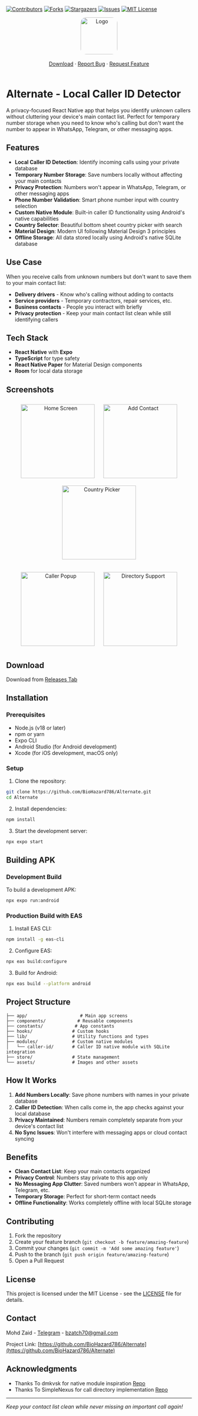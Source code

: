 [![Contributors][contributors-shield]][contributors-url]
[![Forks][forks-shield]][forks-url]
[![Stargazers][stars-shield]][stars-url]
[![Issues][issues-shield]][issues-url]
[![MIT License][license-shield]][license-url]

<div align="center">
<a href="https://github.com/BioHazard786/Alternate">
    <img src="assets/icon/ios-tinted.png" alt="Logo" width="100" height="100" style="border-radius:15px">
</a>
<br />
<br />
<a href=https://github.com/BioHazard786/Alternate/releases">Download</a>
    ·
    <a href="https://github.com/BioHazard786/Alternate/issues">Report Bug</a>
    ·
    <a href="https://github.com/BioHazard786/Alternate/issues">Request Feature</a>
    <br />
    <br />
</div>

# Alternate - Local Caller ID Detector

A privacy-focused React Native app that helps you identify unknown callers without cluttering your device's main contact list. Perfect for temporary number storage when you need to know who's calling but don't want the number to appear in WhatsApp, Telegram, or other messaging apps.

## Features

- **Local Caller ID Detection**: Identify incoming calls using your private database
- **Temporary Number Storage**: Save numbers locally without affecting your main contacts
- **Privacy Protection**: Numbers won't appear in WhatsApp, Telegram, or other messaging apps
- **Phone Number Validation**: Smart phone number input with country selection
- **Custom Native Module**: Built-in caller ID functionality using Android's native capabilities
- **Country Selector**: Beautiful bottom sheet country picker with search
- **Material Design**: Modern UI following Material Design 3 principles
- **Offline Storage**: All data stored locally using Android's native SQLite database

## Use Case

When you receive calls from unknown numbers but don't want to save them to your main contact list:

- **Delivery drivers** - Know who's calling without adding to contacts
- **Service providers** - Temporary contractors, repair services, etc.
- **Business contacts** - People you interact with briefly
- **Privacy protection** - Keep your main contact list clean while still identifying callers

## Tech Stack

- **React Native** with **Expo**
- **TypeScript** for type safety
- **React Native Paper** for Material Design components
- **Room** for local data storage

## Screenshots

<p align="center">
  <img src="./mockups/image1.png" alt="Home Screen" width="200" style="margin:10px;" />
  <img src="./mockups/image2.png" alt="Add Contact" width="200" style="margin:10px;" />
  <img src="./mockups/image3.png" alt="Country Picker" width="200" style="margin:10px;" />
</p>
<p align="center">
  <img src="./mockups/image4.png" alt="Caller Popup" width="200" style="margin:10px;" />
  <img src="./mockups/image5.png" alt="Directory Support" width="200" style="margin:10px;" />
</p>

## Download

Download from [Releases Tab](https://github.com/BioHazard786/Alternate/releases)

## Installation

### Prerequisites

- Node.js (v18 or later)
- npm or yarn
- Expo CLI
- Android Studio (for Android development)
- Xcode (for iOS development, macOS only)

### Setup

1. Clone the repository:

```bash
git clone https://github.com/BioHazard786/Alternate.git
cd Alternate
```

2. Install dependencies:

```bash
npm install
```

3. Start the development server:

```bash
npx expo start
```

## Building APK

### Development Build

To build a development APK:

```bash
npx expo run:android
```

### Production Build with EAS

1. Install EAS CLI:

```bash
npm install -g eas-cli
```

2. Configure EAS:

```bash
npx eas build:configure
```

3. Build for Android:

```bash
npx eas build --platform android
```

## Project Structure

```
├── app/                    # Main app screens
├── components/            # Reusable components
├── constants/            # App constants
├── hooks/               # Custom hooks
├── lib/                 # Utility functions and types
├── modules/             # Custom native modules
│   └── caller-id/       # Caller ID native module with SQLite integration
├── store/               # State management
└── assets/              # Images and other assets
```

## How It Works

1. **Add Numbers Locally**: Save phone numbers with names in your private database
2. **Caller ID Detection**: When calls come in, the app checks against your local database
3. **Privacy Maintained**: Numbers remain completely separate from your device's contact list
4. **No Sync Issues**: Won't interfere with messaging apps or cloud contact syncing

## Benefits

- **Clean Contact List**: Keep your main contacts organized
- **Privacy Control**: Numbers stay private to this app only
- **No Messaging App Clutter**: Saved numbers won't appear in WhatsApp, Telegram, etc.
- **Temporary Storage**: Perfect for short-term contact needs
- **Offline Functionality**: Works completely offline with local SQLite storage

## Contributing

1. Fork the repository
2. Create your feature branch (`git checkout -b feature/amazing-feature`)
3. Commit your changes (`git commit -m 'Add some amazing feature'`)
4. Push to the branch (`git push origin feature/amazing-feature`)
5. Open a Pull Request

## License

This project is licensed under the MIT License - see the [LICENSE](LICENSE) file for details.

## Contact

Mohd Zaid - [Telegram](https://t.me/LuLu786) - bzatch70@gmail.com

Project Link: [https://github.com/BioHazard786/Alternate](https://github.com/BioHazard786/Alternate)

## Acknowledgments

- Thanks To dmkvsk for native module inspiration [Repo](https://github.com/dmkvsk/react-native-detect-caller-id)
- Thanks To SimpleNexus for call directory implementation [Repo](https://github.com/SimpleNexus/simplecallerid)

---

_Keep your contact list clean while never missing an important call again!_

<!-- MARKDOWN LINKS & IMAGES -->
<!-- https://www.markdownguide.org/basic-syntax/#reference-style-links -->

[contributors-shield]: https://img.shields.io/github/contributors/BioHazard786/Alternate.svg?style=for-the-badge
[contributors-url]: https://github.com/BioHazard786/Alternate/graphs/contributors
[forks-shield]: https://img.shields.io/github/forks/BioHazard786/Alternate.svg?style=for-the-badge
[forks-url]: https://github.com/BioHazard786/Alternate/network/members
[stars-shield]: https://img.shields.io/github/stars/BioHazard786/Alternate.svg?style=for-the-badge
[stars-url]: https://github.com/BioHazard786/Alternate/stargazers
[issues-shield]: https://img.shields.io/github/issues/BioHazard786/Alternate.svg?style=for-the-badge
[issues-url]: https://github.com/BioHazard786/Alternate/issues
[license-shield]: https://img.shields.io/github/license/BioHazard786/Alternate.svg?style=for-the-badge
[license-url]: https://github.com/BioHazard786/Alternate/blob/master/LICENSE
